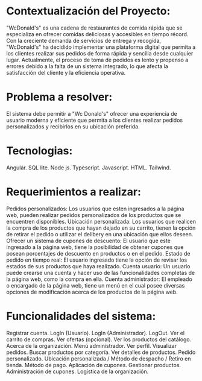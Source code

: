 # Contextualización del Proyecto:
"WcDonald's" es una cadena de restaurantes de comida rápida que se especializa en ofrecer comidas deliciosas y accesibles en tiempo récord. Con la creciente demanda de servicios de entrega y recogida, "WcDonald's" ha decidido implementar una plataforma digital que permita a los clientes realizar sus pedidos de forma rápida y sencilla desde cualquier lugar. Actualmente, el proceso de toma de pedidos es lento y propenso a errores debido a la falta de un sistema integrado, lo que afecta la satisfacción del cliente y la eficiencia operativa.

# Problema a resolver:
El sistema debe permitir a "Wc Donald's" ofrecer una experiencia de usuario moderna y eficiente que permita a los clientes realizar pedidos personalizados y recibirlos en su ubicación preferida.

# Tecnologias:
Angular.
SQL lite.
Node js.
Typescript.
Javascript.
HTML.
Tailwind.

# Requerimientos a realizar: 
Pedidos personalizados: Los usuarios que esten ingresados a la página web, pueden realizar pedidos personalizados de los productos que se encuentren disponibles.
Ubicación personalizada: Los usuarios que realicen la compra de los productos que hayan dejado en su carrito, tienen la opción de retirar el pedido o utilizar el delibery en una ubicación que ellos deseen.
Ofrecer un sistema de cupones de descuento: El usuario que este ingresado a la página web, tiene la posibilidad de obtener cupones que posean porcentajes de descuento en productos o en el pedido.
Estado de pedido en tiempo real: El usuario ingresado tiene la opción de revisar los estados de sus productos que haya realizado.
Cuenta usuario: Un usuario puede crearse una cuenta y hacer uso de las funcionalidades completas de la página web, como la compra en ella.
Cuenta administrador: El empleado o encargado de la página web, tiene un menú en el cual posee diversas opciones de modificación acerca de los productos de la página web.

# Funcionalidades del sistema:
Registrar cuenta.
LogIn (Usuario).
LogIn (Administrador).
LogOut.
Ver el carrito de compras.
Ver ofertas (opcional).
Ver los productos del catálogo.
Acerca de la organización.
Menú administrador.
Ver perfil.
Visualizar pedidos.
Buscar productos por categoría.
Ver detalles de productos.
Pedido personalizado.
Ubicación personalizada / Método de despacho / Retiro en tienda.
Método de pago.
Aplicación de cupones.
Gestionar productos.
Administración de cupones.
Logística de la organización.


